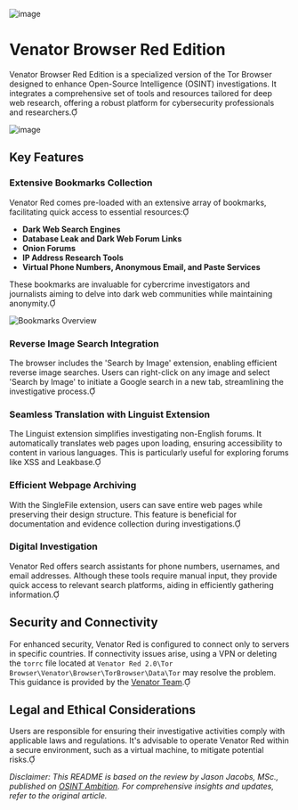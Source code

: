 ![image](https://github.com/user-attachments/assets/57f55be5-66e9-4bd1-9757-ca1c8959981e)

# Venator Browser Red Edition

Venator Browser Red Edition is a specialized version of the Tor Browser designed to enhance Open-Source Intelligence (OSINT) investigations. It integrates a comprehensive set of tools and resources tailored for deep web research, offering a robust platform for cybersecurity professionals and researchers.

![image](https://github.com/user-attachments/assets/e31c7822-7669-4af4-8001-8b2cfebd359b)

## Key Features

### Extensive Bookmarks Collection

Venator Red comes pre-loaded with an extensive array of bookmarks, facilitating quick access to essential resources:

- **Dark Web Search Engines**
- **Database Leak and Dark Web Forum Links**
- **Onion Forums**
- **IP Address Research Tools**
- **Virtual Phone Numbers, Anonymous Email, and Paste Services**

These bookmarks are invaluable for cybercrime investigators and journalists aiming to delve into dark web communities while maintaining anonymity.

![Bookmarks Overview](https://miro.medium.com/v2/resize:fit:1100/format:webp/1*NqWSYaZ2py4MB3kxgwxTyQ.png)

### Reverse Image Search Integration

The browser includes the 'Search by Image' extension, enabling efficient reverse image searches. Users can right-click on any image and select 'Search by Image' to initiate a Google search in a new tab, streamlining the investigative process.


### Seamless Translation with Linguist Extension

The Linguist extension simplifies investigating non-English forums. It automatically translates web pages upon loading, ensuring accessibility to content in various languages. This is particularly useful for exploring forums like XSS and Leakbase.


### Efficient Webpage Archiving

With the SingleFile extension, users can save entire web pages while preserving their design structure. This feature is beneficial for documentation and evidence collection during investigations.


### Digital Investigation

Venator Red offers search assistants for phone numbers, usernames, and email addresses. Although these tools require manual input, they provide quick access to relevant search platforms, aiding in efficiently gathering information.

## Security and Connectivity

For enhanced security, Venator Red is configured to connect only to servers in specific countries. If connectivity issues arise, using a VPN or deleting the `torrc` file located at `Venator Red 2.0\Tor Browser\Venator\Browser\TorBrowser\Data\Tor` may resolve the problem. This guidance is provided by the [Venator Team](https://t.me/venator_osint).


## Legal and Ethical Considerations

Users are responsible for ensuring their investigative activities comply with applicable laws and regulations. It's advisable to operate Venator Red within a secure environment, such as a virtual machine, to mitigate potential risks.

*Disclaimer: This README is based on the review by Jason Jacobs, MSc., published on [OSINT Ambition](https://publication.osintambition.org/tor-browser-on-steroids-venator-browser-red-review-3903ecf279fc). For comprehensive insights and updates, refer to the original article.* 
